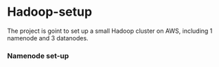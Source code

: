 # Hadoop-setup
The project is goint to set up a small Hadoop cluster on AWS, including 1 namenode and 3 datanodes.

### Namenode set-up
